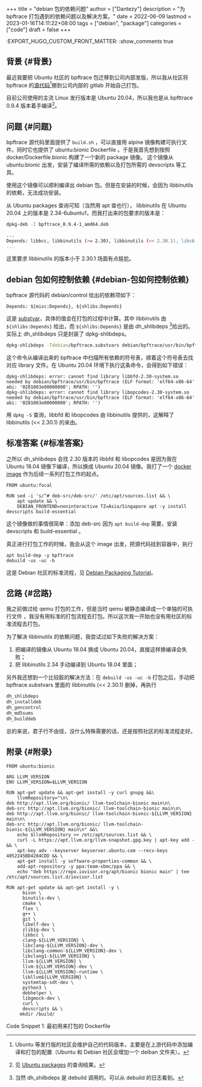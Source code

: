 +++
title = "debian 包的依赖问题"
author = ["Dantezy"]
description = "为 bpftrace 打包遇到的依赖问题以及解决方案。"
date = 2022-06-09
lastmod = 2023-01-16T14:11:22+08:00
tags = ["debian", "package"]
categories = ["code"]
draft = false
+++

:EXPORT_HUGO_CUSTOM_FRONT_MATTER: :show_comments true


## 背景 {#背景}

最近我要把 Ubuntu 社区的 bpftrace 包迁移到公司内部发版，所以我从社区将 bpftrace 的[源代码](https://salsa.debian.org/debian/bpftrace.git)[^fn:1]挪到公司内部的 gitlab 开始自己打包。

目前公司使用的主流 Linux 发行版本是 Ubuntu 20.04，所以我也是从 bpfttrace 0.9.4 版本着手编译[^fn:2]。


## 问题 {#问题}

bpftrace 源代码里面提供了 `build.sh` ，可以直接用 alpine 镜像构建可执行文件。同时它也提供了 ubuntu:bionic Dockerfile 。于是我首先想到按照 docker/Dockerfile.bionic 构建了一个新的 package 镜像。
这个镜像从 ubuntu:bionic 出发，安装了编译所需的依赖以及打包所需的 devscripts 等工具。

使用这个镜像可以顺利编译出 debian 包。但是在安装的时候，会因为 libbinutils 的依赖，无法成功安装。

从 Ubuntu packages 查询可知（当然用 apt 查也行）， libbinutils 在 Ubuntu 20.04 上的版本是 2.34-6ubuntu1，而我打出来的包要求的版本是：

```bash
dpkg-deb -I bpftrace_0.9.4-1_amd64.deb

...
Depends: libbcc, libbinutils (>= 2.30), libbinutils (<< 2.30.1), libc6 (>= 2.27), libclang1-9 (>= 1:9~svn359771-1~), libgcc1 (>= 1:3.0), libllvm9 (>= 1:9~svn298832-1~)
...
```

这里要求 libbinutils 的版本小于 2.30.1 场面有点尴尬。


## debian 包如何控制依赖 {#debian-包如何控制依赖}

bpftrace 源代码的 debian/control 给出的依赖项如下：

```nil
Depends: ${misc:Depends}, ${shlibs:Depends}
```

这是 [substvar](https://www.debian.org/doc/manuals/debmake-doc/ch05.en.html#substvar)，具体的值会在打包的过程中计算。其中 libbinutils 由 `${shlibs:Depends}` 给出，而 `${shlibs:Depends}` 是由 dh_shlibdeps&nbsp;[^fn:3]给出的。实际上 dh_shlibdeps 只是封装了 dpkg-shlibdeps。

```bash
dpkg-shlibdeps -Tdebian/bpftrace.substvars debian/bpftrace/usr/bin/bpftrace
```

这个命令从编译出来的 bpftrace 中扫描所有依赖的符号表，顺着这个符号表去找对应 library 文件。在 Ubuntu 20.04 环境下执行这条命令，会得到如下错误：

```text
dpkg-shlibdeps: error: cannot find library libbfd-2.30-system.so needed by debian/bpftrace/usr/bin/bpftrace (ELF format: 'elf64-x86-64' abi: '0201003e00000000'; RPATH: '')
dpkg-shlibdeps: error: cannot find library libopcodes-2.30-system.so needed by debian/bpftrace/usr/bin/bpftrace (ELF format: 'elf64-x86-64' abi: '0201003e00000000'; RPATH: '')
```

用 `dpkg -S` 查询，libbfd 和 libopcodes 由 libbinutils 提供的，这解释了 libbinutils (&lt;&lt; 2.30.1) 的来由。


## 标准答案 {#标准答案}

之所以 dh_shlibdeps 会找 2.30 版本的 libbfd 和 libopcodes 是因为我在 Ubuntu 18.04 镜像下编译，所以换成 Ubuntu 20.04 镜像。我打了一个 [docker image](https://hub.docker.com/repository/docker/dantezhang/ubuntu2004-packaging) 作为后续一系列打包工作的起点。

```nil
FROM ubuntu:focal

RUN sed -i 's/^# deb-src/deb-src/' /etc/apt/sources.list && \
    apt update && \
    DEBIAN_FRONTEND=noninteractive TZ=Asia/Singapore apt -y install devscripts build-essential
```

这个镜像做的事情很简单：添加 deb-src 因为 `apt build-dep` 需要，安装 devscripts 和 build-essential 。

真正进行打包工作的时候，我会从这个 image 出发，把源代码挂到容器中，执行

```nil
apt build-dep -y bpftrace
debuild -us -uc -b
```

这是 Debian 社区的标准流程，见 [Debian Packaging Tutorial](https://www.debian.org/doc/manuals/packaging-tutorial/packaging-tutorial.en.pdf)。


## 岔路 {#岔路}

我之前做过给 qemu 打包的工作，但是当时 qemu 被静态编译成一个单独的可执行文件 ，我没有用标准的打包流程去打包。所以这次我一开始也没有用社区的标准流程去打包。

为了解决 libbinutils 的依赖问题，我尝试过如下失败的解决方案：

1.  把编译的镜像从 Ubuntu 18.04 换成 Ubuntu 20.04，直接这样换编译会失败；
2.  把 libbinutils 2.34 手动编译到 Ubuntu 18.04 里面；

另外我还想到一个比较脏的解决方法：在 `debuild -us -uc -b` 打包之后，手动把 bpftrace.substvars 里面的 libbinutils (&lt;&lt; 2.30.1) 删掉，再执行

```bash
dh_shlibdeps
dh_installdeb
dh_gencontrol
dh_md5sums
dh_builddeb
```

总的来说，君子行不由径，没什么特殊需要的话，还是按照社区的标准流程走好。


## 附录 {#附录}

```nil
FROM ubuntu:bionic

ARG LLVM_VERSION
ENV LLVM_VERSION=$LLVM_VERSION

RUN apt-get update && apt-get install -y curl gnupg &&\
    llvmRepository="\n\
deb http://apt.llvm.org/bionic/ llvm-toolchain-bionic main\n\
deb-src http://apt.llvm.org/bionic/ llvm-toolchain-bionic main\n\
deb http://apt.llvm.org/bionic/ llvm-toolchain-bionic-${LLVM_VERSION} main\n\
deb-src http://apt.llvm.org/bionic/ llvm-toolchain-bionic-${LLVM_VERSION} main\n" &&\
    echo $llvmRepository >> /etc/apt/sources.list && \
    curl -L https://apt.llvm.org/llvm-snapshot.gpg.key | apt-key add - && \
    apt-key adv --keyserver keyserver.ubuntu.com --recv-keys 4052245BD4284CDD && \
    apt-get install -y software-properties-common && \
    add-apt-repository -y ppa:team-xbmc/ppa && \
    echo "deb https://repo.iovisor.org/apt/bionic bionic main" | tee /etc/apt/sources.list.d/iovisor.list

RUN apt-get update && apt-get install -y \
      bison \
      binutils-dev \
      cmake \
      flex \
      g++ \
      git \
      libelf-dev \
      zlib1g-dev \
      libbcc \
      clang-${LLVM_VERSION} \
      libclang-${LLVM_VERSION}-dev \
      libclang-common-${LLVM_VERSION}-dev \
      libclang1-${LLVM_VERSION} \
      llvm-${LLVM_VERSION} \
      llvm-${LLVM_VERSION}-dev \
      llvm-${LLVM_VERSION}-runtime \
      libllvm${LLVM_VERSION} \
      systemtap-sdt-dev \
      python3 \
      debhelper \
      libgmock-dev \
      curl \
      devscripts && \
     mkdir /build/
```

<div class="src-block-caption">
  <span class="src-block-number">Code Snippet 1:</span>
  最初用来打包的 Dockerfile
</div>

[^fn:1]: Ubuntu 等发行版的社区会维护自己的代码版本，主要是在上游代码中添加编译和打包的配置（Ubuntu 和 Debian 社区会增加一个 deiban 文件夹）。
[^fn:2]: 见 [Ubuntu packages](https://packages.ubuntu.com/search?keywords=bpftrace) 的查询结果。
[^fn:3]: 当然 dh_shilbdeps 是 debuild 调用的。可以从 debuild 的日志看到。